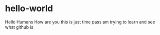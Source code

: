 # hello-world
Hello Humans
How are you this is just time pass am trying to learn and see what github is
